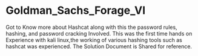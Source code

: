 # Goldman_Sachs_Forage_VI
Got to Know more about Hashcat along with this the password rules, hashing, and password cracking Involved.
This was the first time hands on Experience with kali linux,the working of various hashing tools such as hashcat was experienced.
The Solution Document is Shared for reference.
